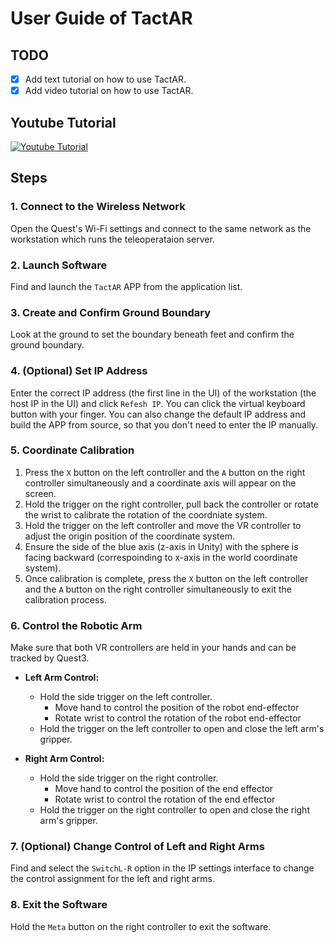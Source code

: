 # User Guide of TactAR
## TODO
- [x] Add text tutorial on how to use TactAR.
- [x] Add video tutorial on how to use TactAR.

## Youtube Tutorial
[![Youtube Tutorial](Image/TactAR_Tutorial.png)](https://youtube.com/playlist?list=PLwrbMgBYHlQVNC91lPlLiaZPV95Ozu_jW&feature=shared)

## Steps
### 1. Connect to the Wireless Network
Open the Quest's Wi-Fi settings and connect to the same network as the workstation which runs the teleoperataion server.

### 2. Launch Software
Find and launch the `TactAR` APP from the application list.

### 3. Create and Confirm Ground Boundary
Look at the ground to set the boundary beneath feet and confirm the ground boundary.

### 4. (Optional) Set IP Address
Enter the correct IP address (the first line in the UI) of the workstation (the host IP in the UI) and click `Refesh IP`. You can click the virtual keyboard button with your finger. You can also change the default IP address and build the APP from source, so that you don't need to enter the IP manually.

### 5. Coordinate Calibration

1. Press the `X` button on the left controller and the `A` button on the right controller simultaneously and a coordinate axis will appear on the screen.
2. Hold the trigger on the right controller, pull back the controller or rotate the wrist to calibrate the rotation of the coordniate system.
3. Hold the trigger on the left controller and move the VR controller to adjust the origin position of the coordinate system.
4. Ensure the side of the blue axis (z-axis in Unity) with the sphere is facing backward (correspoinding to x-axis in the world coordinate system).
5. Once calibration is complete, press the `X` button on the left controller and the `A` button on the right controller simultaneously to exit the calibration process.

### 6. Control the Robotic Arm
Make sure that both VR controllers are held in your hands and can be tracked by Quest3.
- **Left Arm Control:**
  - Hold the side trigger on the left controller.
    - Move hand to control the position of the robot end-effector
    - Rotate wrist to control the rotation of the robot end-effector
  - Hold the trigger on the left controller to open and close the left arm's gripper.
  
- **Right Arm Control:**
  - Hold the side trigger on the right controller.
    - Move hand to control the position of the end effector
    - Rotate wrist to control the rotation of the end effector
  - Hold the trigger on the right controller to open and close the right arm's gripper.

### 7. (Optional) Change Control of Left and Right Arms
Find and select the `SwitchL-R` option in the IP settings interface to change the control assignment for the left and right arms.

### 8. Exit the Software
Hold the `Meta` button on the right controller to exit the software.
